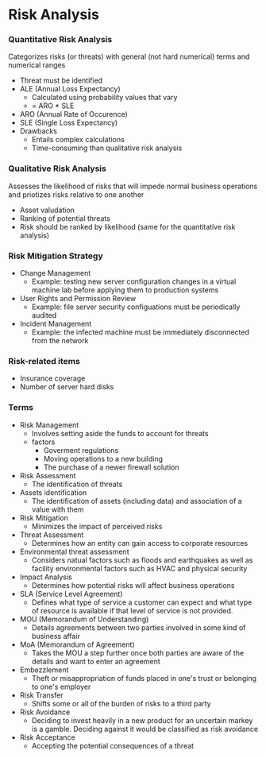# Risk Analysis

### Quantitative Risk Analysis
Categorizes risks (or threats) with general (not hard numerical) terms and numerical ranges
* Threat must be identified
* ALE (Annual Loss Expectancy)
  * Calculated using probability values that vary
  * = ARO * SLE
* ARO (Annual Rate of Occurence)
* SLE (Single Loss Expectancy)
* Drawbacks
  * Entails complex calculations
  * Time-consuming than qualitative risk analysis

### Qualitative Risk Analysis
Assesses the likelihood of risks that will impede normal business operations and priotizes risks relative to one another
* Asset valudation
* Ranking of potential threats
* Risk should be ranked by likelihood (same for the quantitative risk analysis)

### Risk Mitigation Strategy
* Change Management
  * Example: testing new server configuration changes in a virtual machine lab before applying them to production systems 
* User Rights and Permission Review
  * Example: file server security configuations must be periodically audited
* Incident Management
  * Example: the infected machine must be immediately disconnected from the network

### Risk-related items
* Insurance coverage
* Number of server hard disks

### Terms
* Risk Management
  * Involves setting aside the funds to account for threats
  * factors
    * Goverment regulations
    * Moving operations to a new building
    * The purchase of a newer firewall solution
* Risk Assessment
  * The identification of threats
* Assets identification
  * The identification of assets (including data) and association of a value with them
* Risk Mitigation
  * Minimizes the impact of perceived risks
* Threat Assessment
  * Determines how an entity can gain access to corporate resources
* Environmental threat assessment
  * Considers natual factors such as floods and earthquakes as well as facility environmental factors such as HVAC and physical security
* Impact Analysis
  * Determines how potential risks will affect business operations
* SLA (Service Level Agreement)
  * Defines what type of service a customer can expect and what type of resource is available if that level of service is not provided.
* MOU (Memorandum of Understanding)
  * Details agreements between two parties involved in some kind of business affair
* MoA (Memorandum of Agreement)
  * Takes the MOU a step further once both parties are aware of the details and want to enter an agreement
* Embezzlement
  * Theft or misappropriation of funds placed in one's trust or belonging to one's employer
* Risk Transfer
  * Shifts some or all of the burden of risks to a third party
* Risk Avoidance
  * Deciding to invest heavily in a new product for an uncertain markey is a gamble. Deciding against it would be classified as risk avoidance
* Risk Acceptance
  * Accepting the potential consequences of a threat
  
  
